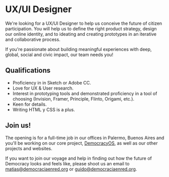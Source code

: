 UX/UI Designer
===

We're looking for a UX/UI Designer to help us conceive the future of citizen participation. You will help us to define the right product strategy, design our online identity, and to ideating and creating prototypes in an iterative and collaborative process.

If you're passionate about building meaningful experiences with deep, global, social and civic impact, our team needs you!

## Qualifications

- Proficiency in in Sketch or Adobe CC.
- Love for UX & User research.
- Interest in prototyping tools and demonstrated proficiency in a tool of choosing (Invision, Framer, Principle, Flinto, Origami, etc.).
- Keen for details.
- Writing HTML y CSS is a plus.

## Join us!

The opening is for a full-time job in our offices in Palermo, Buenos Aires and you'll be working on our core project, [DemocracyOS](http://github.com/DemocracyOS/democracyos), as well as our other projects and websites.

If you want to join our voyage and help in finding out how the future of Democracy looks and feels like, please shoot us an email to [matias@democraciaenred.org](mailto:matias@democraciaenred.org) or [guido@democraciaenred.org](mailto:guido@democraciaenred.org).
